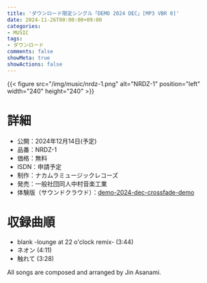 ```yaml
---
title: 'ダウンロード限定シングル「DEMO 2024 DEC」[MP3 VBR 0]'
date: 2024-11-26T00:00:00+09:00
categories:
- MUSIC
tags:
- ダウンロード
comments: false
showMeta: true
showActions: false
---
```


{{< figure src="/img/music/nrdz-1.png" alt="NRDZ-1" position="left" width="240" height="240" >}}

# 詳細
- 公開：2024年12月14日(予定)
- 品番：NRDZ-1
- 価格：無料
- ISDN：申請予定
- 制作：ナカムラミュージックレコーズ
- 発売：一般社団同人中村音楽工業
- 体験版（サウンドクラウド）：[demo-2024-dec-crossfade-demo](https://soundcloud.com/hayatehay/demo-2024-dec-crossfade-demo)

# 収録曲順
- blank -lounge at 22 o'clock remix- (3:44)
- ネオン (4:11)
- 触れて (3:28)

All songs are composed and arranged by Jin Asanami.

